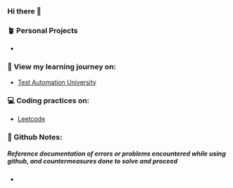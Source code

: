 ### Hi there 👋


<!--
**jmgav03/jmgav03** is a ✨ _special_ ✨ repository because its `README.md` (this file) appears on your GitHub profile.
s
Here are some ideas to get you started:

- 🔭 I’m currently working on ...
- 🌱 I’m currently learning ...
- 👯 I’m looking to collaborate on ...
- 🤔 I’m looking for help with ...
- 💬 Ask me about ...
- 📫 How to reach me: ...
- 😄 Pronouns: ...
- ⚡ Fun fact: ...
-->

### 🪴 Personal Projects
- 


### 🌱 View my learning journey on:
- [Test Automation University](https://testautomationu.applitools.com/me.html#jmgavilan)



### 💻 Coding practices on:
- [Leetcode](https://leetcode.com/jmgav03/)



### 📓 Github Notes:
 ##### Reference documentation of errors or problems encountered while using github, and countermeasures done to solve and proceed
-
